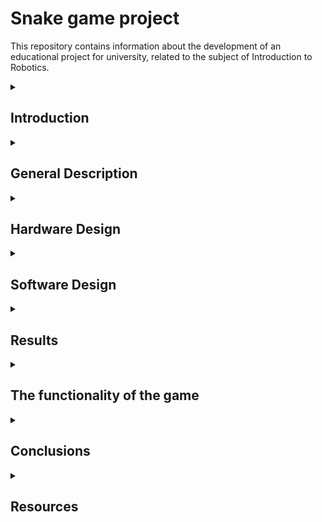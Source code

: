 # Snake game project
This repository contains information about the development of an educational project for university, related to the subject of Introduction to Robotics.

<details>
  <summary> <h2>  Introduction </h2> </summary>
  
##
  
 
Through this project, I want to create a version of the famous Snake game, well-known, played, and loved by many generations, using basic ardunino uno kit and materials. 

The idea for this project came from the desire to develop my own version of the first game I ever played many years ago on a Nokia phone. Of course, this game will be created using the components and knowledge I currently have. It may not be perfect, but I find it interesting and useful, and I am sure it will evoke nostalgia and fond memories for quite a few people.
  
##
</details>


<details>
  <summary> <h2> General Description </h2> </summary>

  ##
  
This Snake Game on Arduino is a project that uses an 8x8 LED matrix to display the snake, an LCD screen to show game information like the score, and a joystick for controlling the snake's movement. The game also includes sound effects via a buzzer, and a menu system to navigate through different game options.


##
</details>


<details>
  <summary> <h2> Hardware Design </h2> </summary>

  ##
  
   ### 1. List of components: 
   
  
##
 
 -   Arduino Uno (the central microcontroller that controls the entire game)
 -   8x8 LED Matrix (displays the game grid for Snake. The LEDs represent the snake's body and the food.)
 -   Joystick (controls the snake's movement)
 -   Buzzer (for sound effects based on game actions)
 -   Potentiometer (LCD)
 -   LCD (Displays game-related information such as the score, game status, or instructions.)
 -   Jumper Cables
 -   Mini breadboard
 -   Breadboard   
 
                                                                         

##

 ### 2. Electrical schematic (Wokwi) :

 ![wowki](https://github.com/user-attachments/assets/c17f4c64-6075-4b8e-bb8e-cde8e42450f6)


 


 ##

 ##

 ### 3. Block diagram:
 ![schema_bloc](https://github.com/user-attachments/assets/0897c971-217f-4feb-9daf-7f930bafa78c)

 


 ##

 ##

 ### 4. Bill of Materials:


| *No.* | *Component*                 | *Quantity*    | *Description*                         |*Link/Datasheet* 
|-------|-----------------------------|---------------|---------------------------------------|----------------------------------------------------------------------------------|
| *1*   | Arduino Uno                 | 1             | Central microcontroller               | [Ardino Kit](#)                                                                         |
| *2*   | 8x8 LED Matrix (MAX7219)    | 1             | Controlled via MAX7219 (SPI protocol) | [MAX7219 Datasheet](https://www.analog.com/media/en/technical-documentation/data-sheets/MAX7219-MAX7221.pdf) |
| *3*   | Joystick                    | 1             | For snake movement control            | [Arduino Kit](#)                                                                         |
| *4*   | Buzzer                      | 1             | For sound effects                     | [Arduino Kit](#)                                                                         |
| *5*   | Potentiometer (LCD)         | 1             | Adjusts LCD screen contrast           | [Arduino Kit](#)                                                                         |
| *6*   | LCD 16x2 (NO I2C)           | 1             | Meniu display                         | [Arduino Kit](#)                                                                         |
| *7*   | Jumper Cables               | more than 20  | Electrical connections                | [Arduino Kit](#)                                                                         |
| *8*   | Breadboard                  | 1             | For prototyping                       | [Arduino Kit](#)                                                                         |
| *9*   | Mini breadboard             | 1             |Prototyping for small components       | [Arduino Kit](#)                                                                         |


##

##

### 5. Pin Connections Table

| *Component*                 | *Arduino Uno Pin*          | *Component Pin*         | *Description*                    |
|-------------------------------|-----------------------------|---------------------------|------------------------------------|
| *8x8 LED Matrix (MAX7219)*  | *D11*                     | *DIN*                   | Data Input (SPI communication)     |
|                               | *D13*                     | *CLK*                   | Clock Signal (SPI)                 |
|                               | *D12*                     | *CS*                    | Chip Select (SPI enable)           |
| *Joystick*                  | *A1*                      | *VRx*                   | Horizontal movement input          |
|                               | *A0*                      | *VRy*                   | Vertical movement input            |
|                               | *D4*                      | *SW*                    | Button press detection             |
| *Buzzer*                    | *D3*                      | *(+)*                   | PWM signal for sound generation    |
| *Potentiometer (Contrast)*  | *-*                       | *VO (LCD)*              | Adjusts LCD screen contrast        |
| *LCD 16x2 (without I2C)*    | *D5*                      | *RS*                    | Register Select                    |
|                               | *D6*                      | *EN*                    | Enable Pin                         |
|                               | *D7*                      | *D4*                    | Data Pin 4                         |
|                               | *D8*                      | *D5*                    | Data Pin 5                         |
|                               | *D9*                      | *D6*                    | Data Pin 6                         |
|                               | *D10*                      | *D7*                    | Data Pin 7                         |
| *Breadboard and Jumper Wires| **-*                       | *-*                     | Electrical connections             |

##

##

### 6. Physical circuit

![photo1](https://github.com/user-attachments/assets/21958f99-fcc6-423c-8963-dca23168e600)

![photo2](https://github.com/user-attachments/assets/96250cb1-8123-4d5a-a576-413d7310a64a)



##
</details>

<details>
  <summary> <h2> Software Design </h2> </summary>

  ##
  ### Development enviroment:
  
  I will use the PlatformIO IDE extension.
  ##
  ##
 ### The libraries used in the code :
  - LedControl.h
    
This library is used to control the 8x8 LED matrix connected through the MAX7219 driver.

Why did I use this library?

1.It simplifies managing LED matrices.

2.It provides functions like setLed() and setRow() to easily turn LEDs on or off.

3.It allows us to adjust brightness with setIntensity() and clear the display with clearDisplay().

 - LiquidCrystal.h

This library is used to control an LCD display.

Why did I use this library?

To display game information such as score and menu on an LCD.

 - Arduino.h
   
The core library that provides essential functions for the project.

##
##
### The laboratories used:
 - Lab 2: Interrupts. Timers
   
The game uses default timers to control the snake's movement update and to introduce precise delays.
The delay() functions and joystick reading (analogRead()) are synchronized with the game's execution times.

 -  Lab 3: PWM (Pulse Width Modulation)

The buzzer uses PWM to generate sounds at the beginning of the game, when eating food, and at the end of the game.
The tone() function uses PWM to control the frequency and duration of the sounds.

 -   Lab 4: ADC (Analog-to-Digital Converter)
    
 ADC is used to read the joystick's position.

 -    Lab 5: SPI (Serial Peripheral Interface)
    
 SPI is used to control the LED matrix.
##


</details>

<details>
  <summary> <h2> Results </h2> </summary>

  ##
   https://youtube.com/shorts/yoB0ctfPKP4?si=JwMzrzmz2Dtp2j4v
  
##
</details>

<details>
  <summary><h2> The functionality of the game </h2> </summary>
   1. Game Menu:
  
The game starts with a menu system displayed on the LCD screen.
The menu has 3 options:
- Start Game – Begin the Snake game.
- Leaderboard – View the top 5 player scores.
- Settings – Adjust game settings (e.g., sound ON/OFF).
- Joystick is used to navigate through the menu, and the button selects an option.
  
 2. Snake Movement:
  
The snake moves on the 8x8 LED matrix.
The joystick controls the direction:

- Up (Y-axis)
- Down (Y-axis)
- Left (X-axis)
- Right (X-axis)

 3. Food Generation:
    
- Random food appears on the matrix.

When the snake eats the food:
- The snake grows longer.
- The score increases by 1.
- A sound effect is played via the buzzer.
  
 4. Collision Detection:
  
The game ends if:
- The snake's head touches its own body.
- The snake moves off the matrix boundaries (handled by wrapping around the matrix).
  
 5. Score Display:
  
- The current score is shown on the LCD screen.
- The score updates in real-time as the snake eats food.
  
 6. Game Over & Restart:
    
When the snake dies:

- A sad face is displayed on the LED matrix.
- The game shows "Game Over!" on the LCD.
- The player can restart the game by pressing the joystick button.
  
 7. Sound Effects (Buzzer):
    
- Sound at game start.
- Sound when the snake eats food.
- Sound at game over.
  
 8. Leaderboard:

- After the game ends, the player's score is saved on a leaderboard.
- The leaderboard shows top 5 scores along with player names ("Player 1", "Player 2", etc.).
- If the current score is higher than one of the top scores, it replaces the lowest score.
  
 9. Smiley and Sad Faces:
     
- Smiley face appears on the LED matrix at the start of the game.
- Sad face appears when the game ends.
  
  ##
</details>

<details>
  <summary> <h2> Conclusions </h2> </summary>

  ##
  
  
##
</details>

<details>
  <summary> <h2> Resources </h2> </summary>
  
  ##

 https://github.com/Circuit-Digest/Components101/blob/main/MAX7219_Interfacing.ino
  
##
</details>
